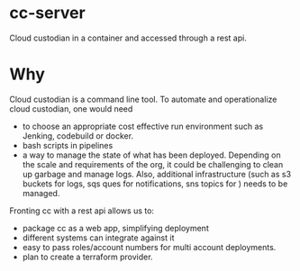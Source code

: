 # cc-server
Cloud custodian in a container and accessed  through a rest api.

# Why
Cloud custodian is a command line tool. To automate and operationalize cloud custodian, one would need
- to choose an appropriate cost effective run environment such as Jenking, codebuild or docker. 
- bash scripts in pipelines
- a way to manage the state of what has been deployed.
Depending on the scale and requirements of the org, it could be challenging to clean up garbage and manage logs. Also, additional infrastructure (such as s3 buckets for logs, sqs ques for notifications, sns topics for ) needs to be managed.

Fronting cc with a rest api allows us to:
- package cc as a web app, simplifying deployment
- different systems can integrate against it
- easy to pass roles/account numbers for multi account deployments.
- plan to create a terraform provider.
